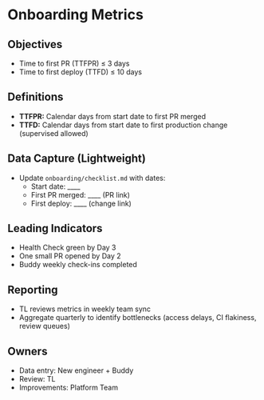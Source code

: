 # Onboarding Metrics

## Objectives
- Time to first PR (TTFPR) ≤ 3 days
- Time to first deploy (TTFD) ≤ 10 days

## Definitions
- **TTFPR:** Calendar days from start date to first PR merged
- **TTFD:** Calendar days from start date to first production change (supervised allowed)

## Data Capture (Lightweight)
- Update `onboarding/checklist.md` with dates:
  - Start date: ____
  - First PR merged: ____ (PR link)
  - First deploy: ____ (change link)

## Leading Indicators
- Health Check green by Day 3
- One small PR opened by Day 2
- Buddy weekly check-ins completed

## Reporting
- TL reviews metrics in weekly team sync
- Aggregate quarterly to identify bottlenecks (access delays, CI flakiness, review queues)

## Owners
- Data entry: New engineer + Buddy
- Review: TL
- Improvements: Platform Team 